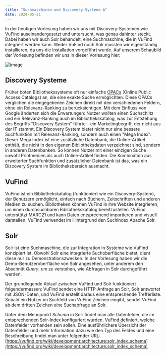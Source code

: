 ```yaml
---
title: "Suchmaschinen und Discovery-Systeme A"
date: 2024-05-21
---
```


In der heutigen Vorlesung haben wir uns mit Discovery-Systemen wie VuFind auseinandergesetzt und untersucht, was genau dahinter steckt. Dabei haben wir auch Solr behandelt, eine Suchmaschine, die in VuFind integriert werden kann. Weder VuFind noch Solr mussten wir eigenständig installieren, da uns die Installation vorgeführt wurde. Auf unserem Schaubild der Vorlesung befinden wir uns in dieser Vorlesung hier: 

![image](https://github.com/sandrahiltbrunner/bain_lerntagebuch/assets/115471195/f206d5b8-531f-4e7e-ad0a-44104160482a)


## Discovery Systeme

 Früher boten Bibliothekssysteme oft nur einfache [OPACs](https://de.wikipedia.org/wiki/OPAC) (Online Public Access Catalogs) an, die eine exakte Suche ermöglichten. Diese OPACs verglichen die eingegebenen Zeichen direkt mit den verschiedenen Feldern, ohne ein Relevanz-Ranking zu berücksichtigen. Mit dem Einfluss von Google änderten sich die Erwartungen: Nutzer wollten einen Suchschlitz und ein Relevanz-Ranking auch im Bibliothekskatalog, was zur Entstehung des Begriffs "Discovery System" führte – ein Marketingbegriff, der nicht aus der IT stammt. Ein Discovery System bietet nicht nur eine bessere Suchfunktion mit Relevanz-Ranking, sondern auch einen "Mega Index". Dieser Mega Index ist eine zusätzliche Datenbank, die Online-Artikel enthält, die nicht in den eigenen Bibliotheksdaten verzeichnet sind, sondern in anderen Datenbanken. So können Nutzer mit einer einzigen Suche sowohl Printmedien als auch Online-Artikel finden. Die Kombination aus erweiterter Suchfunktion und zusätzlicher Datenbank ist das, was ein Discovery System im Bibliotheksbereich ausmacht. 

## VuFind

VuFind ist ein Bibliothekskatalog (funktioniert wie ein Discovery-System), der Benutzern ermöglicht, einfach nach Büchern, Zeitschriften und anderen Medien zu suchen. Bibliotheken können VuFind in ihre Website integrieren, um einen durchsuchbaren Bibliothekskatalog bereitzustellen. VuFind unterstützt MARC21 und kann Daten entsprechend importieren und visuell darstellen. VuFind verwendet im Hintergrund den Suchindex Apache Solr. 

## Solr 

Solr ist eine Suchmaschine, die zur Integration in Systeme wie VuFind konzipiert ist. Obwohl Solr eine integrierte Suchoberfläche bietet, dient diese nur zu Demonstrationszwecken. In der Vorlesung haben wir die Demo-Benutzeroberfläche von Solr angesehen, unter anderem den Abschnitt *Query*, um zu verstehen, wie Abfragen in Solr durchgeführt werden.

Der grundlegende Ablauf zwischen VuFind und Solr funktioniert folgendermassen: VuFind sendet eine HTTP-Anfrage an Solr, Solr antwortet mit JSON-Daten, und VuFind erstellt daraus eine entsprechende Trefferliste. Sobald ein Nutzer im Suchfeld von VuFind Zeichen eingibt, sendet VuFind ab dem dritten Zeichen eine Suchabfrage an Solr.

Unter dem Menüpunkt *Schema* in Solr findet man alle Datenfelder, die im entsprechenden Solr-Index konfiguriert wurden. VuFind definiert, welche Datenfelder vorhanden sein sollen. Eine ausführlichere Übersicht der Datenfelder und mehr Information dazu wie den Typ des Feldes und eine Beschreibung findet man unter folgender URL: [https://vufind.org/wiki/development:architecture:solr_index_schema](https://vufind.org/wiki/development:architecture:solr_index_schema)

